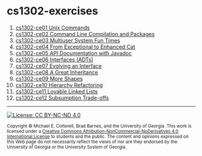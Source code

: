 # cs1302-exercises

1. [cs1302-ce01 Unix Commands](https://github.com/cs1302uga/cs1302-ce01)
1. [cs1302-ce02 Command Line Compilation and Packages](https://github.com/cs1302uga/cs1302-ce02)
1. [cs1302-ce03 Multiuser System Fun Times](https://github.com/cs1302uga/cs1302-ce03)
1. [cs1302-ce04 From Exceptional to Enhanced Cat](https://github.com/cs1302uga/cs1302-ce04)
1. [cs1302-ce05 API Documentation with Javadoc](https://github.com/cs1302uga/cs1302-ce05)
1. [cs1302-ce06 Interfaces (ADTs)](https://github.com/cs1302uga/cs1302-ce06)
1. [cs1302-ce07 Evolving an Interface](https://github.com/cs1302uga/cs1302-ce07)
1. [cs1302-ce08 A Great Inheritance](https://github.com/cs1302uga/cs1302-ce08)
1. [cs1302-ce09 More Shapes](https://github.com/cs1302uga/cs1302-ce09)
1. [cs1302-ce10 Hierarchy Refactoring](https://github.com/cs1302uga/cs1302-ce10)
1. [cs1302-ce11 Lovable Linked Lists](https://github.com/cs1302uga/cs1302-ce11)
1. [cs1302-ce12 Subsumption Trade-offs](https://github.com/cs1302uga/cs1302-ce12)


<hr/>

[![License: CC BY-NC-ND 4.0](https://img.shields.io/badge/License-CC%20BY--NC--ND%204.0-lightgrey.svg)](http://creativecommons.org/licenses/by-nc-nd/4.0/)

<small>
Copyright &copy; Michael E. Cotterell, Brad Barnes, and the University of Georgia.
This work is licensed under a <a rel="license" href="http://creativecommons.org/licenses/by-nc-nd/4.0/">Creative Commons Attribution-NonCommercial-NoDerivatives 4.0 International License</a> to students and the public.
The content and opinions expressed on this Web page do not necessarily reflect the views of nor are they endorsed by the University of Georgia or the University System of Georgia.
</small>
